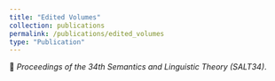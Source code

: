```yaml
---
title: "Edited Volumes"
collection: publications
permalink: /publications/edited_volumes
type: "Publication"
---
```


:scroll: *Proceedings of the 34th Semantics and Linguistic Theory (SALT34)*. <br>
